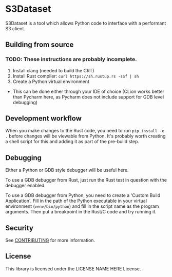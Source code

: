 # S3Dataset

S3Dataset is a tool which allows Python code to interface with a performant S3 client.

## Building from source
### TODO: These instructions are probably incomplete.

1. Install clang (needed to build the CRT)
2. Install Rust compiler: `curl https://sh.rustup.rs -sSf | sh`
3. Create a Python virtual environment
  - This can be done either through your IDE of choice (CLion works better than Pycharm here, as Pycharm does not 
    include support for GDB level debugging)

## Development workflow

When you make changes to the Rust code, you need to run `pip install -e .` before changes will be viewable from 
Python. It's probably worth creating a shell script for this and adding it as part of the pre-build step.

## Debugging

Either a Python or GDB style debugger will be useful here.

To use a GDB debugger from Rust, just run the Rust test in question with the debugger enabled.

To use a GDB debugger from Python, you need to create a 'Custom Build Application'. 
Fill in the path of the Python executable in your virtual environment (`venv/bin/python`) and fill in the script name 
as the program arguments.
Then put a breakpoint in the Rust/C code and try running it.


## Security

See [CONTRIBUTING](CONTRIBUTING.md#security-issue-notifications) for more information.

## License

This library is licensed under the LICENSE NAME HERE License.

